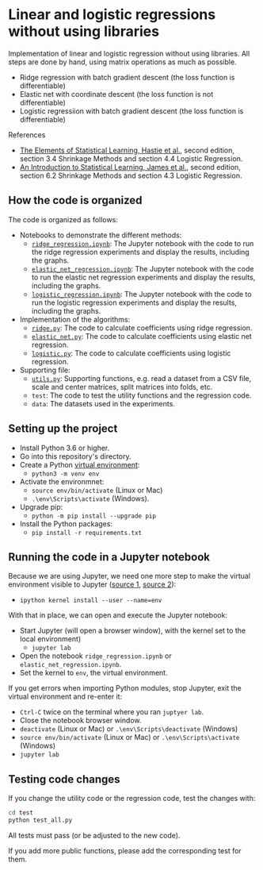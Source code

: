 # Linear and logistic regressions without using libraries

Implementation of linear and logistic regression without using libraries. All steps are done by hand, using matrix operations as much as possible.

- Ridge regression with batch gradient descent (the loss function is differentiable)
- Elastic net with coordinate descent (the loss function is not differentiable)
- Logistic regressiion with batch gradient descent (the loss function is differentiable)

References

- [The Elements of Statistical Learning, Hastie et al.](https://web.stanford.edu/~hastie/ISLRv2_website.pdf), second edition, section 3.4 Shrinkage Methods and section 4.4 Logistic Regression.
- [An Introduction to Statistical Learning, James et al.](https://web.stanford.edu/~hastie/ISLRv2_website.pdf), second edition, section 6.2 Shrinkage Methods and section 4.3 Logistic Regression.

## How the code is organized

The code is organized as follows:

- Notebooks to demonstrate the different methods:
  - [`ridge_regression.ipynb`](./ridge_regression.ipynb): The Jupyter notebook with the code to run the ridge regression experiments and display the results, including the graphs.
  - [`elastic_net_regression.ipynb`](./elastic_net_regression.ipynb): The Jupyter notebook with the code to run the elastic net regression experiments and display the results, including the graphs.
  - [`logistic_regression.ipynb`](./logistic_regression.ipynb): The Jupyter notebook with the code to run the logistic regression experiments and display the results, including the graphs.
- Implementation of the algorithms:
  - [`ridge.py`](./ridge.py): The code to calculate coefficients using ridge regression.
  - [`elastic_net.py`](./elastic_net.py): The code to calculate coefficients using elastic net regression.
  - [`logistic.py`](./logistic.py): The code to calculate coefficients using logistic regression.
- Supporting file:
  - [`utils.py`](./utils.py): Supporting functions, e.g. read a dataset from a CSV file, scale and center matrices, split matrices into folds, etc.
  - `test`: The code to test the utility functions and the regression code.
  - `data`: The datasets used in the experiments.

## Setting up the project

- Install Python 3.6 or higher.
- Go into this repository's directory.
- Create a Python [virtual environment](https://packaging.python.org/guides/installing-using-pip-and-virtual-environments/#creating-a-virtual-environment):
  - `python3 -m venv env`
- Activate the environmnet:
  - `source env/bin/activate` (Linux or Mac)
  - `.\env\Scripts\activate` (Windows).
- Upgrade pip:
  - `python -m pip install --upgrade pip`
- Install the Python packages:
  - `pip install -r requirements.txt`

## Running the code in a Jupyter notebook

Because we are using Jupyter, we need one more step to make the virtual environment visible to Jupyter ([source 1](https://stackoverflow.com/a/49309403), [source 2](https://ripon-banik.medium.com/jupyter-notebook-is-unable-to-find-module-in-virtual-environment-fa0725c3f8fd)):

- `ipython kernel install --user --name=env`

With that in place, we can open and execute the Jupyter notebook:

- Start Jupyter (will open a browser window), with the kernel set to the local environment)
  - `jupyter lab`
- Open the notebook `ridge_regression.ipynb` or `elastic_net_regression.ipynb`.
- Set the kernel to `env`, the virtual environment.

If you get errors when importing Python modules, stop Jupyter, exit the virtual environment and re-enter it:

- `Ctrl-C` twice on the terminal where you ran `juptyer lab`.
- Close the notebook browser window.
- `deactivate` (Linux or Mac) or `.\env\Scripts\deactivate` (Windows)
- `source env/bin/activate` (Linux or Mac) or `.\env\Scripts\activate` (Windows)
- `jupyter lab`

## Testing code changes

If you change the utility code or the regression code, test the changes with:

```bash
cd test
python test_all.py
```

All tests must pass (or be adjusted to the new code).

If you add more public functions, please add the corresponding test for them.

